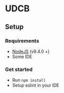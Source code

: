 # UDCB

## Setup

### Requirements
* [NodeJS](https://nodejs.org/en/) (v9.4.0 +)
* Some IDE

### Get started
* Run `npm install`
* Setup eslint in your IDE